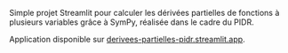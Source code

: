 Simple projet Streamlit pour calculer les dérivées partielles de fonctions à plusieurs variables grâce à SymPy, réalisée
dans le cadre du PIDR.

Application disponible sur [derivees-partielles-pidr.streamlit.app](https://derivees-partielles-pidr.streamlit.app/).
